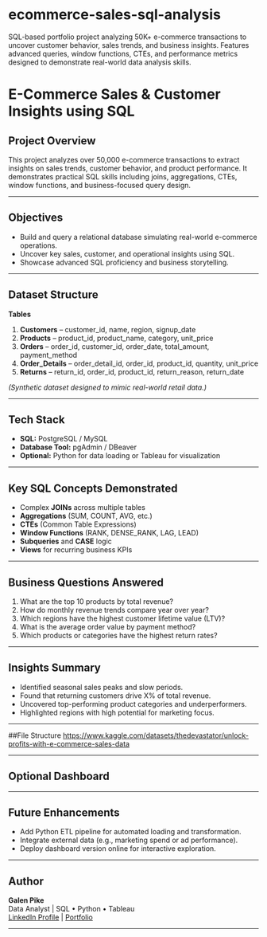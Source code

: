 # ecommerce-sales-sql-analysis
SQL-based portfolio project analyzing 50K+ e-commerce transactions to uncover customer behavior, sales trends, and business insights. Features advanced queries, window functions, CTEs, and performance metrics designed to demonstrate real-world data analysis skills.


# E-Commerce Sales & Customer Insights using SQL

## Project Overview
This project analyzes over 50,000 e-commerce transactions to extract insights on sales trends, customer behavior, and product performance. It demonstrates practical SQL skills including joins, aggregations, CTEs, window functions, and business-focused query design.

---

## Objectives
- Build and query a relational database simulating real-world e-commerce operations.
- Uncover key sales, customer, and operational insights using SQL.
- Showcase advanced SQL proficiency and business storytelling.

---

## Dataset Structure
**Tables**
1. **Customers** – customer_id, name, region, signup_date  
2. **Products** – product_id, product_name, category, unit_price  
3. **Orders** – order_id, customer_id, order_date, total_amount, payment_method  
4. **Order_Details** – order_detail_id, order_id, product_id, quantity, unit_price  
5. **Returns** – return_id, order_id, product_id, return_reason, return_date  

*(Synthetic dataset designed to mimic real-world retail data.)*

---

## Tech Stack
- **SQL:** PostgreSQL / MySQL  
- **Database Tool:** pgAdmin / DBeaver  
- **Optional:** Python for data loading or Tableau for visualization

---

## Key SQL Concepts Demonstrated
- Complex **JOINs** across multiple tables  
- **Aggregations** (SUM, COUNT, AVG, etc.)  
- **CTEs** (Common Table Expressions)  
- **Window Functions** (RANK, DENSE_RANK, LAG, LEAD)  
- **Subqueries** and **CASE** logic  
- **Views** for recurring business KPIs

---

## Business Questions Answered
1. What are the top 10 products by total revenue?  
2. How do monthly revenue trends compare year over year?  
3. Which regions have the highest customer lifetime value (LTV)?  
4. What is the average order value by payment method?  
5. Which products or categories have the highest return rates?

---

## Insights Summary
- Identified seasonal sales peaks and slow periods.  
- Found that returning customers drive X% of total revenue.  
- Uncovered top-performing product categories and underperformers.  
- Highlighted regions with high potential for marketing focus.

---

##File Structure
https://www.kaggle.com/datasets/thedevastator/unlock-profits-with-e-commerce-sales-data

---

## Optional Dashboard


---

## Future Enhancements
- Add Python ETL pipeline for automated loading and transformation.  
- Integrate external data (e.g., marketing spend or ad performance).  
- Deploy dashboard version online for interactive exploration.

---

## Author
**Galen Pike**  
Data Analyst | SQL • Python • Tableau  
[LinkedIn Profile](#) | [Portfolio](3)

---



